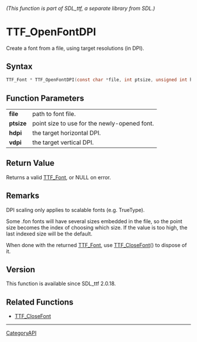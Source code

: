 ###### (This function is part of SDL_ttf, a separate library from SDL.)
# TTF_OpenFontDPI

Create a font from a file, using target resolutions (in DPI).

## Syntax

```c
TTF_Font * TTF_OpenFontDPI(const char *file, int ptsize, unsigned int hdpi, unsigned int vdpi);

```

## Function Parameters

|                |                                              |
| -------------- | -------------------------------------------- |
| **file**       | path to font file.                           |
| **ptsize**     | point size to use for the newly-opened font. |
| **hdpi**       | the target horizontal DPI.                   |
| **vdpi**       | the target vertical DPI.                     |

## Return Value

Returns a valid [TTF_Font](TTF_Font.md), or NULL on error.

## Remarks

DPI scaling only applies to scalable fonts (e.g. TrueType).

Some .fon fonts will have several sizes embedded in the file, so the point
size becomes the index of choosing which size. If the value is too high,
the last indexed size will be the default.

When done with the returned [TTF_Font](TTF_Font.md), use
[TTF_CloseFont](TTF_CloseFont.md)() to dispose of it.

## Version

This function is available since SDL_ttf 2.0.18.

## Related Functions

* [TTF_CloseFont](TTF_CloseFont.md)

----
[CategoryAPI](CategoryAPI.md)
